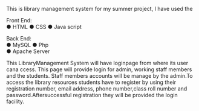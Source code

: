 This is library management system for my summer project, I have used the 


Front End:  
● HTML 
● CSS 
● Java script 


Back End:  
● MySQL 
● Php  
● Apache Server 


This LibraryManagement System will have loginpage from where its user cana ccess. This page will provide login for admin, working staff members and the students. Staff members accounts will be manage by the admin.To access the library resources students have to register by using their registration number, email address, phone number,class roll number and password.Aftersuccessful registration they will be provided the login facility. 
